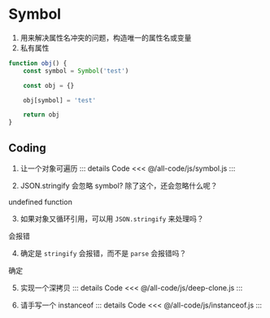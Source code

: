 # Symbol

1. 用来解决属性名冲突的问题，构造唯一的属性名或变量
2. 私有属性

```js
function obj() {
	const symbol = Symbol('test')

	const obj = {}

	obj[symbol] = 'test'

	return obj
}
```

## Coding

1. 让一个对象可遍历
   ::: details Code
   <<< @/all-code/js/symbol.js
   :::

2. JSON.stringify 会忽略 symbol? 除了这个，还会忽略什么呢？

undefined function

3. 如果对象又循环引用，可以用 `JSON.stringify` 来处理吗？

会报错

4. 确定是 `stringify` 会报错，而不是 `parse` 会报错吗？

确定

5. 实现一个深拷贝
   ::: details Code
   <<< @/all-code/js/deep-clone.js
   :::

6. 请手写一个 instanceof
   ::: details Code
   <<< @/all-code/js/instanceof.js
   :::
